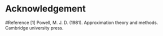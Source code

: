 # Acknowledgement
#Reference
[1] Powell, M. J. D. (1981). Approximation theory and methods. Cambridge university press.
